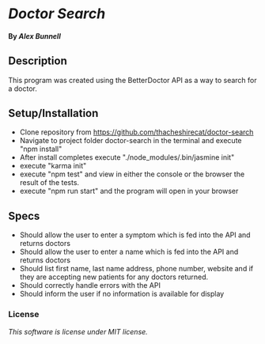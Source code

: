 # _Doctor Search_

#### By _**Alex Bunnell**_

## Description

This program was created using the BetterDoctor API as a way to search for a doctor.

## Setup/Installation

* Clone repository from https://github.com/thacheshirecat/doctor-search
* Navigate to project folder doctor-search in the terminal and execute "npm install"
* After install completes execute "./node_modules/.bin/jasmine init"
* execute "karma init"
* execute "npm test" and view in either the console or the browser the result of the tests.
* execute "npm run start" and the program will open in your browser

## Specs

* Should allow the user to enter a symptom which is fed into the API and returns doctors
* Should allow the user to enter a name which is fed into the API and returns doctors
* Should list first name, last name address, phone number, website and if they are accepting new patients for any doctors returned.
* Should correctly handle errors with the API
* Should inform the user if no information is available for display

### License

*This software is license under MIT license.*
